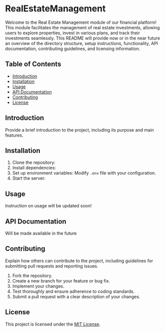 # RealEstateManagement

Welcome to the Real Estate Management module of our financial platform! This module facilitates the management of real estate investments, allowing users to explore properties, invest in various plans, and track their investments seamlessly. This README will provide now or in the near future an overview of the directory structure, setup instructions, functionality, API documentation, contributing guidelines, and licensing information.

## Table of Contents

- [Introduction](#introduction)
- [Installation](#installation)
- [Usage](#usage)
- [API Documentation](#api-documentation)
- [Contributing](#contributing)
- [License](#license)

## Introduction

Provide a brief introduction to the project, including its purpose and main features.

## Installation

1. Clone the repository:
2. Install dependencies:
3. Set up environment variables:
Modify `.env` file with your configuration.
4. Start the server:


## Usage

Instruction on usage will be updated soon!

## API Documentation

Will be made available in the future

## Contributing

Explain how others can contribute to the project, including guidelines for submitting pull requests and reporting issues.

1. Fork the repository.
2. Create a new branch for your feature or bug fix.
3. Implement your changes.
4. Test thoroughly and ensure adherence to coding standards.
5. Submit a pull request with a clear description of your changes.


## License

This project is licensed under the [MIT License](./LICENSE).




